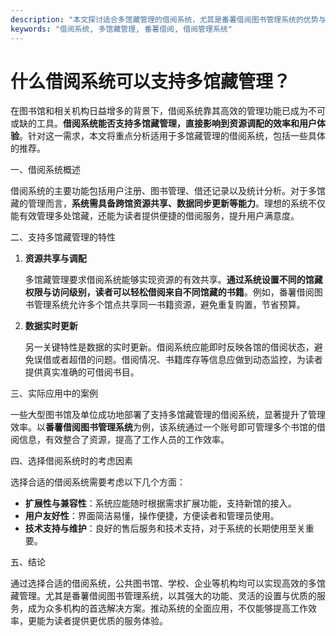 ```yaml
---
description: "本文探讨适合多馆藏管理的借阅系统，尤其是番薯借阅图书管理系统的优势与功能。"
keywords: "借阅系统, 多馆藏管理, 番薯借阅, 借阅管理系统"
---
```

# 什么借阅系统可以支持多馆藏管理？

在图书馆和相关机构日益增多的背景下，借阅系统靠其高效的管理功能已成为不可或缺的工具。**借阅系统能否支持多馆藏管理，直接影响到资源调配的效率和用户体验**。针对这一需求，本文将重点分析适用于多馆藏管理的借阅系统，包括一些具体的推荐。

一、借阅系统概述

借阅系统的主要功能包括用户注册、图书管理、借还记录以及统计分析。对于多馆藏的管理而言，**系统需具备跨馆资源共享、数据同步更新等能力**。理想的系统不仅能有效管理多处馆藏，还能为读者提供便捷的借阅服务，提升用户满意度。

二、支持多馆藏管理的特性

1. **资源共享与调配**

   多馆藏管理要求借阅系统能够实现资源的有效共享。**通过系统设置不同的馆藏权限与访问级别，读者可以轻松借阅来自不同馆藏的书籍**。例如，番薯借阅图书管理系统允许多个馆点共享同一书籍资源，避免重复购置，节省预算。

2. **数据实时更新**

   另一关键特性是数据的实时更新。借阅系统应能即时反映各馆的借阅状态，避免误借或者超借的问题。借阅情况、书籍库存等信息应做到动态监控，为读者提供真实准确的可借阅书目。

三、实际应用中的案例

一些大型图书馆及单位成功地部署了支持多馆藏管理的借阅系统，显著提升了管理效率。以**番薯借阅图书管理系统**为例，该系统通过一个账号即可管理多个书馆的借阅信息，有效整合了资源，提高了工作人员的工作效率。

四、选择借阅系统时的考虑因素

选择合适的借阅系统需要考虑以下几个方面：

- **扩展性与兼容性**：系统应能随时根据需求扩展功能，支持新馆的接入。
- **用户友好性**：界面简洁易懂，操作便捷，方便读者和管理员使用。
- **技术支持与维护**：良好的售后服务和技术支持，对于系统的长期使用至关重要。

五、结论

通过选择合适的借阅系统，公共图书馆、学校、企业等机构均可以实现高效的多馆藏管理。尤其是番薯借阅图书管理系统，以其强大的功能、灵活的设置与优质的服务，成为众多机构的首选解决方案。推动系统的全面应用，不仅能够提高工作效率，更能为读者提供更优质的服务体验。
